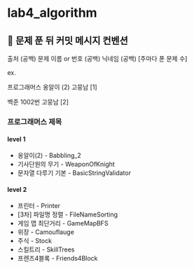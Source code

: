 # lab4_algorithm

## 👊 문제 푼 뒤 커밋 메시지 컨벤션
출처 (공백) 문제 이름 or 번호 (공백) 닉네임 (공백) [주마다 푼 문제 수]

ex.

프로그래머스 옹알이 (2) 고뭉남 [1]

백준 1002번 고뭉남 [2]

### 프로그래머스 제목
#### level 1
* 옹알이(2) - Babbling_2
* 기사단원의 무기 - WeaponOfKnight
* 문자열 다루기 기본 - BasicStringValidator
#### level 2
* 프린터 - Printer
* [3차] 파일명 정렬 - FileNameSorting
* 게임 맵 최단거리 - GameMapBFS
* 위장 - Camouflauge
* 주식 - Stock
* 스킬트리 - SkillTrees
* 프렌즈4블록 - Friends4Block